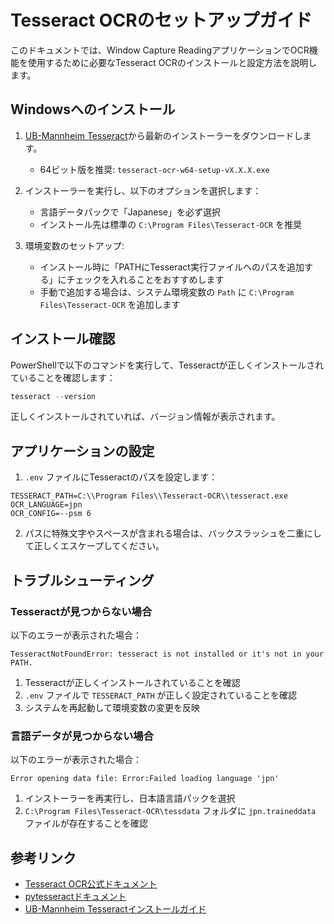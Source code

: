 # Tesseract OCRのセットアップガイド

このドキュメントでは、Window Capture ReadingアプリケーションでOCR機能を使用するために必要なTesseract OCRのインストールと設定方法を説明します。

## Windowsへのインストール

1. [UB-Mannheim Tesseract](https://github.com/UB-Mannheim/tesseract/wiki)から最新のインストーラーをダウンロードします。
   - 64ビット版を推奨: `tesseract-ocr-w64-setup-vX.X.X.exe`

2. インストーラーを実行し、以下のオプションを選択します：
   - 言語データパックで「Japanese」を必ず選択
   - インストール先は標準の `C:\Program Files\Tesseract-OCR` を推奨

3. 環境変数のセットアップ:
   - インストール時に「PATHにTesseract実行ファイルへのパスを追加する」にチェックを入れることをおすすめします
   - 手動で追加する場合は、システム環境変数の `Path` に `C:\Program Files\Tesseract-OCR` を追加します

## インストール確認

PowerShellで以下のコマンドを実行して、Tesseractが正しくインストールされていることを確認します：

```powershell
tesseract --version
```

正しくインストールされていれば、バージョン情報が表示されます。

## アプリケーションの設定

1. `.env` ファイルにTesseractのパスを設定します：

```
TESSERACT_PATH=C:\\Program Files\\Tesseract-OCR\\tesseract.exe
OCR_LANGUAGE=jpn
OCR_CONFIG=--psm 6
```

2. パスに特殊文字やスペースが含まれる場合は、バックスラッシュを二重にして正しくエスケープしてください。

## トラブルシューティング

### Tesseractが見つからない場合

以下のエラーが表示された場合：
```
TesseractNotFoundError: tesseract is not installed or it's not in your PATH.
```

1. Tesseractが正しくインストールされていることを確認
2. `.env` ファイルで `TESSERACT_PATH` が正しく設定されていることを確認
3. システムを再起動して環境変数の変更を反映

### 言語データが見つからない場合

以下のエラーが表示された場合：
```
Error opening data file: Error:Failed loading language 'jpn'
```

1. インストーラーを再実行し、日本語言語パックを選択
2. `C:\Program Files\Tesseract-OCR\tessdata` フォルダに `jpn.traineddata` ファイルが存在することを確認

## 参考リンク

- [Tesseract OCR公式ドキュメント](https://tesseract-ocr.github.io/)
- [pytesseractドキュメント](https://pypi.org/project/pytesseract/)
- [UB-Mannheim Tesseractインストールガイド](https://github.com/UB-Mannheim/tesseract/wiki) 